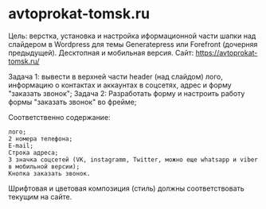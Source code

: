# avtoprokat-tomsk.ru
Цель:  верстка, установка и настройка иформационной части шапки над слайдером в Wordpress для темы Generatepress или Forefront (дочерняя предыдущей). Десктопная и мобильная версия. 
Сайт: https://avtoprokat-tomsk.ru/

Задача 1: вывести в верхней части header (над слайдом) лого, информацию о контактах и аккаунтах в соцсетях, адрес и форму "заказать звонок"; 
Задача 2: Разработать форму и настроить работу формы "заказать звонок" во фрейме;

Соответственно содержание: 

    лого; 
    2 номера телефона;
    E-mail;
    Строка адреса;
    3 значка соцсетей (VK, instagramm, Twitter, можно еще whatsapp и viber в мобильной версии);
    Кнопка заказать звонок. 


Шрифтовая и цветовая композиция (стиль) должны соответствовать текущим на сайте.
